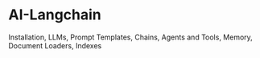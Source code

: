 # AI-Langchain
Installation, LLMs, Prompt Templates, Chains, Agents and Tools, Memory, Document Loaders, Indexes
